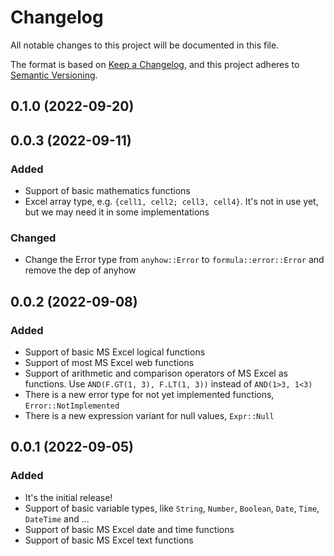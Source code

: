 # Changelog
All notable changes to this project will be documented in this file.

The format is based on [Keep a Changelog](https://keepachangelog.com/en/1.0.0/),
and this project adheres to [Semantic Versioning](https://semver.org/spec/v2.0.0.html).

## 0.1.0 (2022-09-20)

## 0.0.3 (2022-09-11)

### Added

- Support of basic mathematics functions
- Excel array type, e.g. `{cell1, cell2; cell3, cell4}`. It's not in use yet, but we may need it in some implementations

### Changed

- Change the Error type from `anyhow::Error` to `formula::error::Error` and remove the dep of anyhow

## 0.0.2 (2022-09-08)

### Added

- Support of basic MS Excel logical functions
- Support of most MS Excel web functions
- Support of arithmetic and comparison operators of MS Excel as functions. Use `AND(F.GT(1, 3), F.LT(1, 3))` instead of `AND(1>3, 1<3)`
- There is a new error type for not yet implemented functions, `Error::NotImplemented`
- There is a new expression variant for null values, `Expr::Null`

## 0.0.1 (2022-09-05)

### Added

- It's the initial release!
- Support of basic variable types, like `String`, `Number`, `Boolean`, `Date`, `Time`, `DateTime` and ...
- Support of basic MS Excel date and time functions
- Support of basic MS Excel text functions
